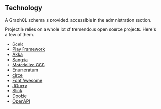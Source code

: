 ## Technology

A GraphQL schema is provided, accessible in the administration section.

Projectile relies on a whole lot of tremendous open source projects. Here's a few of them.

* [Scala](http://www.scala-lang.org)
* [Play Framework](https://www.playframework.com)
* [Akka](http://akka.io)
* [Sangria](http://sangria-graphql.org)
* [Materialize CSS](http://materializecss.com)
* [Enumeratum](https://github.com/lloydmeta/enumeratum)
* [circe](https://circe.github.io/circe)
* [Font Awesome](http://fontawesome.io)
* [JQuery](https://jquery.com/)
* [Slick](http://slick.lightbend.com)
* [Doobie](https://tpolecat.github.io/doobie)
* [OpenAPI](https://swagger.io/docs/specification/about)
